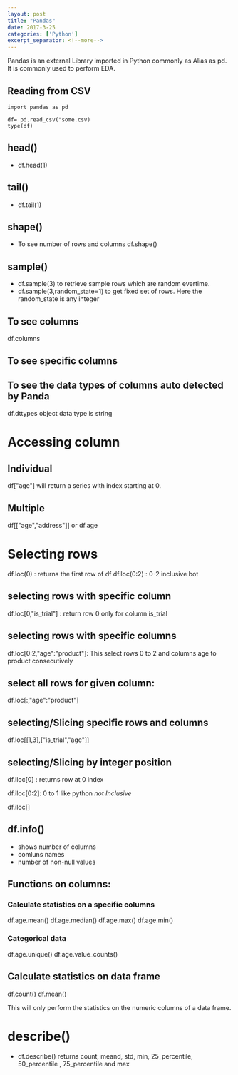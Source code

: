 ```yaml
---
layout: post
title: "Pandas"
date: 2017-3-25
categories: ['Python']
excerpt_separator: <!--more-->
---
```



Pandas is an external Library imported in Python commonly as Alias as pd. It is commonly used to perform EDA.

## Reading from CSV

```
import pandas as pd

df= pd.read_csv("some.csv)
type(df)
```

## head()
- df.head(1)
## tail()
- df.tail(1)
## shape()
- To see number of rows and columns
df.shape()
## sample()
- df.sample(3) to retrieve sample rows which are random evertime.
- df.sample(3,random_state=1) to get fixed set of rows. Here the random_state is any integer

## To see columns
df.columns

## To see specific columns


## To see the data types of columns auto detected by Panda
df.dttypes
object data type is string

# Accessing column
## Individual
df["age"] will return a series with index starting at 0.
## Multiple
df[["age","address"]]
or
df.age 

# Selecting rows

df.loc(0) : returns the first row of df
df.loc(0:2) : 0-2 inclusive bot
## selecting rows with specific column
df.loc[0,"is_trial"] : return row 0 only for column is_trial
## selecting rows with specific columns
df.loc[0:2,"age":"product"]: This select rows 0 to 2 and columns age to product consecutively
## select all rows for given column:
df.loc[:,"age":"product"]

## selecting/Slicing specific rows and columns
df.loc[[1,3],["is_trial","age"]]


## selecting/Slicing by integer position

df.iloc[0] : returns row at 0 index

df.iloc[0:2]: 0 to 1 like python *not Inclusive*

df.iloc[]


## df.info()
- shows number of columns
- comluns names
- number of non-null values

## Functions on columns:
### Calculate statistics on a specific columns
df.age.mean()
df.age.median()
df.age.max()
df.age.min()
### Categorical data
df.age.unique()
df.age.value_counts()
## Calculate statistics on data frame
df.count()
df.mean()

This will only perform the statistics on the numeric columns of a data frame.


# describe()
- df.describe() returns count, meand, std, min, 25_percentile, 50_percentile , 75_percentile and max

